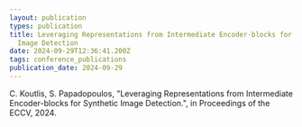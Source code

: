 ```yaml
---
layout: publication
types: publication
title: Leveraging Representations from Intermediate Encoder-blocks for Synthetic
  Image Detection
date: 2024-09-29T12:36:41.200Z
tags: conference_publications
publication_date: 2024-09-29
---
```

C. Koutlis, S. Papadopoulos, "Leveraging Representations from Intermediate Encoder-blocks for Synthetic Image Detection.", in Proceedings of the ECCV, 2024.
